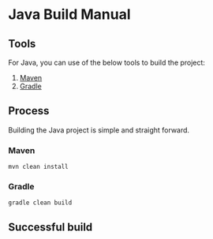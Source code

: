 # Java Build Manual

## Tools 

For Java, you can use of the below tools to build the project: 
1. [Maven](https://maven.apache.org/)
1. [Gradle](https://gradle.org/)  
 
## Process 

Building the Java project is simple and straight forward.   

### Maven 
```shell
mvn clean install 
```
### Gradle 
```shell
gradle clean build 
```

## Successful build
